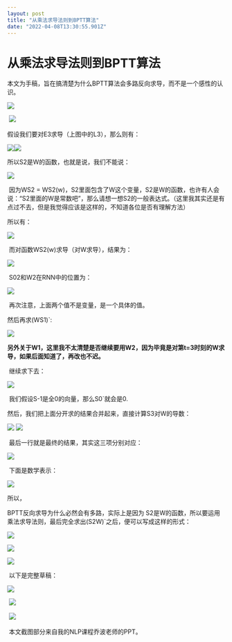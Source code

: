 ```yaml
---
layout: post
title: "从乘法求导法则到BPTT算法"
date: "2022-04-08T13:30:55.901Z"
---
```

从乘法求导法则到BPTT算法
==============

本文为手稿，旨在搞清楚为什么BPTT算法会多路反向求导，而不是一个感性的认识。

![](https://img2022.cnblogs.com/blog/2724624/202204/2724624-20220408204958303-1309998013.png)

 ![](https://img2022.cnblogs.com/blog/2724624/202204/2724624-20220408205024086-854398301.png)

假设我们要对E3求导（上图中的L3），那么则有：

![](https://img2022.cnblogs.com/blog/2724624/202204/2724624-20220408202412487-315248265.png)![](https://img2022.cnblogs.com/blog/2724624/202204/2724624-20220408202649623-1558592935.png)

所以S2是W的函数，也就是说，我们不能说：

![](https://img2022.cnblogs.com/blog/2724624/202204/2724624-20220408202926413-1881162820.png)

 因为WS2 = WS2(w)，S2里面包含了W这个变量，S2是W的函数，也许有人会说：“S2里面的W是常数吧”，那么请想一想S2的一般表达式。（这里我其实还是有点过不去，但是我觉得应该是这样的，不知道各位是否有理解方法）

所以有：

![](https://img2022.cnblogs.com/blog/2724624/202204/2724624-20220408203304753-897841804.png)

 而对函数WS2(w)求导（对W求导），结果为：

![](https://img2022.cnblogs.com/blog/2724624/202204/2724624-20220408203543070-162381845.png)

 S02和W2在RNN中的位置为：

![](https://img2022.cnblogs.com/blog/2724624/202204/2724624-20220408205146043-1243887026.png)

 再次注意，上面两个值不是变量，是一个具体的值。

然后再求(WS1)\`:

![](https://img2022.cnblogs.com/blog/2724624/202204/2724624-20220408204332439-130392131.png)

**另外关于W1，这里我不太清楚是否继续要用W2，因为毕竟是对第t=3时刻的W求导，如果后面知道了，再改也不迟。**

 继续求下去：

![](https://img2022.cnblogs.com/blog/2724624/202204/2724624-20220408204615075-1202874952.png)

 我们假设S-1是全0的向量，那么S0\`就会是0.

然后，我们把上面分开求的结果合并起来，直接计算S3对W的导数：

![](https://img2022.cnblogs.com/blog/2724624/202204/2724624-20220408210353647-1477181988.png) ![](https://img2022.cnblogs.com/blog/2724624/202204/2724624-20220408210424175-1820926028.png)

 最后一行就是最终的结果，其实这三项分别对应：

![](https://img2022.cnblogs.com/blog/2724624/202204/2724624-20220408210645766-1005364060.png)

 下面是数学表示： 

![](https://img2022.cnblogs.com/blog/2724624/202204/2724624-20220408210533275-2123465815.png)

所以，

BPTT反向求导为什么必然会有多路，实际上是因为 S2是W的函数，所以要运用乘法求导法则，最后完全求出(S2W)\`之后，便可以写成这样的形式：

![](https://img2022.cnblogs.com/blog/2724624/202204/2724624-20220408204958303-1309998013.png)

![](https://img2022.cnblogs.com/blog/2724624/202204/2724624-20220408210056129-1300194391.png)

![](https://img2022.cnblogs.com/blog/2724624/202204/2724624-20220408211026233-41349331.png)

 以下是完整草稿：

![](https://img2022.cnblogs.com/blog/2724624/202204/2724624-20220408211536468-1367518145.jpg)

 ![](https://img2022.cnblogs.com/blog/2724624/202204/2724624-20220408211559807-1048386676.jpg)

 ![](https://img2022.cnblogs.com/blog/2724624/202204/2724624-20220408211612793-1998588066.jpg)

 本文截图部分来自我的NLP课程乔波老师的PPT。